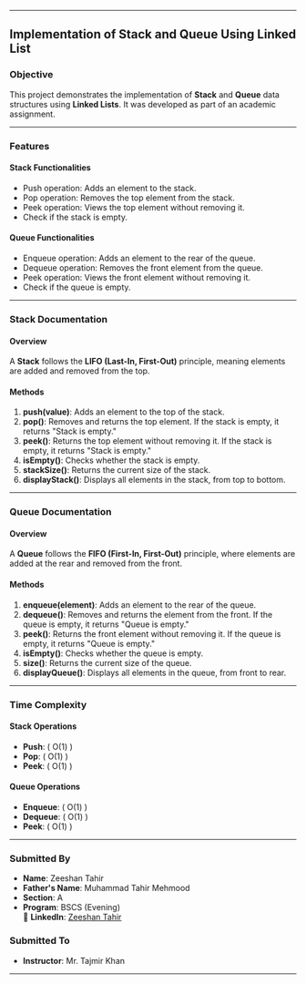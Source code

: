 
---

## **Implementation of Stack and Queue Using Linked List**

### **Objective**
This project demonstrates the implementation of **Stack** and **Queue** data structures using **Linked Lists**. It was developed as part of an academic assignment.

---

### **Features**
#### **Stack Functionalities**
- Push operation: Adds an element to the stack.
- Pop operation: Removes the top element from the stack.
- Peek operation: Views the top element without removing it.
- Check if the stack is empty.

#### **Queue Functionalities**
- Enqueue operation: Adds an element to the rear of the queue.
- Dequeue operation: Removes the front element from the queue.
- Peek operation: Views the front element without removing it.
- Check if the queue is empty.

---

### **Stack Documentation**
#### **Overview**
A **Stack** follows the **LIFO (Last-In, First-Out)** principle, meaning elements are added and removed from the top.

#### **Methods**
1. **push(value)**: Adds an element to the top of the stack.  
2. **pop()**: Removes and returns the top element. If the stack is empty, it returns "Stack is empty."  
3. **peek()**: Returns the top element without removing it. If the stack is empty, it returns "Stack is empty."  
4. **isEmpty()**: Checks whether the stack is empty.  
5. **stackSize()**: Returns the current size of the stack.  
6. **displayStack()**: Displays all elements in the stack, from top to bottom.  

---

### **Queue Documentation**
#### **Overview**
A **Queue** follows the **FIFO (First-In, First-Out)** principle, where elements are added at the rear and removed from the front.

#### **Methods**
1. **enqueue(element)**: Adds an element to the rear of the queue.  
2. **dequeue()**: Removes and returns the element from the front. If the queue is empty, it returns "Queue is empty."  
3. **peek()**: Returns the front element without removing it. If the queue is empty, it returns "Queue is empty."  
4. **isEmpty()**: Checks whether the queue is empty.  
5. **size()**: Returns the current size of the queue.  
6. **displayQueue()**: Displays all elements in the queue, from front to rear.  

---

### **Time Complexity**
#### **Stack Operations**
- **Push**: \( O(1) \)  
- **Pop**: \( O(1) \)  
- **Peek**: \( O(1) \)  

#### **Queue Operations**
- **Enqueue**: \( O(1) \)  
- **Dequeue**: \( O(1) \)  
- **Peek**: \( O(1) \)  

---

### **Submitted By**
- **Name**: Zeeshan Tahir  
- **Father's Name**: Muhammad Tahir Mehmood 
- **Section**: A  
- **Program**: BSCS (Evening)  
🔗 **LinkedIn**: [Zeeshan Tahir](https://shorturl.at/4imV9)

### **Submitted To**
- **Instructor**: Mr. Tajmir Khan  

--- 
